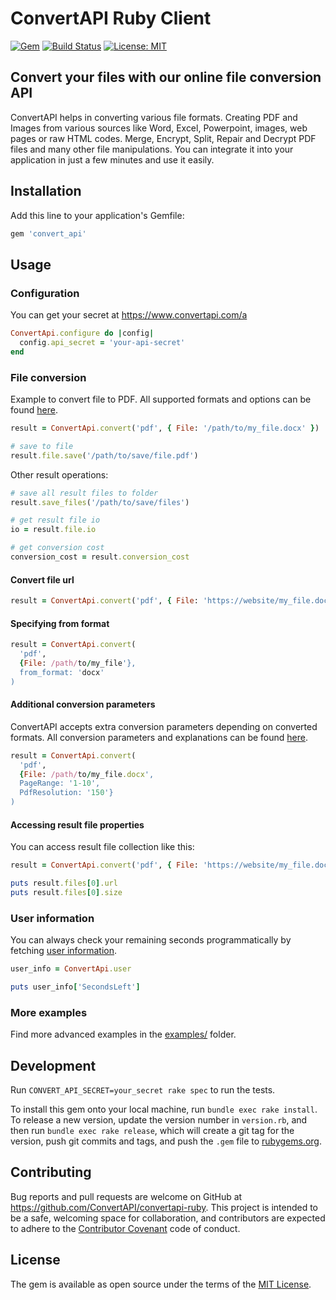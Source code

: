 # ConvertAPI Ruby Client


[![Gem](https://img.shields.io/gem/v/convert_api.svg)](https://rubygems.org/gems/convert_api)
[![Build Status](https://github.com/ConvertAPI/convertapi-ruby/actions/workflows/main.yml/badge.svg)](https://github.com/ConvertAPI/convertapi-ruby/actions)
[![License: MIT](https://img.shields.io/badge/License-MIT-blue.svg)](https://opensource.org/licenses/MIT)


## Convert your files with our online file conversion API

ConvertAPI helps in converting various file formats. Creating PDF and Images from various sources like Word, Excel, Powerpoint, images, web pages or raw HTML codes. Merge, Encrypt, Split, Repair and Decrypt PDF files and many other file manipulations. You can integrate it into your application in just a few minutes and use it easily.


## Installation

Add this line to your application's Gemfile:

```ruby
gem 'convert_api'
```

## Usage

### Configuration

You can get your secret at https://www.convertapi.com/a

```ruby
ConvertApi.configure do |config|
  config.api_secret = 'your-api-secret'
end
```

### File conversion

Example to convert file to PDF. All supported formats and options can be found 
[here](https://www.convertapi.com/doc/supported-formats).

```ruby
result = ConvertApi.convert('pdf', { File: '/path/to/my_file.docx' })

# save to file
result.file.save('/path/to/save/file.pdf')
```

Other result operations:

```ruby
# save all result files to folder
result.save_files('/path/to/save/files')

# get result file io
io = result.file.io

# get conversion cost
conversion_cost = result.conversion_cost 
```

#### Convert file url

```ruby
result = ConvertApi.convert('pdf', { File: 'https://website/my_file.docx' })
```

#### Specifying from format

```ruby
result = ConvertApi.convert(
  'pdf', 
  {File: /path/to/my_file'}, 
  from_format: 'docx'
)
```

#### Additional conversion parameters

ConvertAPI accepts extra conversion parameters depending on converted formats. All conversion 
parameters and explanations can be found [here](https://www.convertapi.com/doc/supported-formats).

```ruby
result = ConvertApi.convert(
  'pdf', 
  {File: /path/to/my_file.docx',
  PageRange: '1-10',
  PdfResolution: '150'}
)
```

#### Accessing result file properties

You can access result file collection like this:

```ruby
result = ConvertApi.convert('pdf', { File: 'https://website/my_file.docx' })

puts result.files[0].url
puts result.files[0].size
```

### User information

You can always check your remaining seconds programmatically by fetching [user information](https://www.convertapi.com/doc/user).

```ruby
user_info = ConvertApi.user

puts user_info['SecondsLeft']
```

### More examples

Find more advanced examples in the [examples/](https://github.com/ConvertAPI/convertapi-ruby/tree/master/examples) folder.


## Development

Run `CONVERT_API_SECRET=your_secret rake spec` to run the tests.

To install this gem onto your local machine, run `bundle exec rake install`. To release a new version, update the version number in `version.rb`, and then run `bundle exec rake release`, which will create a git tag for the version, push git commits and tags, and push the `.gem` file to [rubygems.org](https://rubygems.org).

## Contributing

Bug reports and pull requests are welcome on GitHub at https://github.com/ConvertAPI/convertapi-ruby. This project is intended to be a safe, welcoming space for collaboration, and contributors are expected to adhere to the [Contributor Covenant](http://contributor-covenant.org) code of conduct.

## License

The gem is available as open source under the terms of the [MIT License](https://opensource.org/licenses/MIT).
